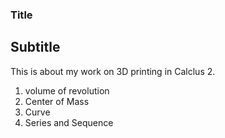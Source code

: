 ### Title
## Subtitle

This is about my work on 3D printing in Calclus 2. 

1. volume of revolution
2. Center of Mass
3. Curve
4. Series and Sequence 
